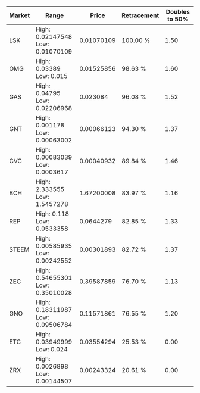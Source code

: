| Market | Range | Price| Retracement | Doubles to 50% |
| --- | --- | --- | --- | --- |
| LSK | High: 0.02147548<br />Low: 0.01070109 | 0.01070109 | 100.00 % | 1.50 |
| OMG | High: 0.03389<br />Low: 0.015 | 0.01525856 | 98.63 % | 1.60 |
| GAS | High: 0.04795<br />Low: 0.02206968 | 0.023084 | 96.08 % | 1.52 |
| GNT | High: 0.001178<br />Low: 0.00063002 | 0.00066123 | 94.30 % | 1.37 |
| CVC | High: 0.00083039<br />Low: 0.0003617 | 0.00040932 | 89.84 % | 1.46 |
| BCH | High: 2.333555<br />Low: 1.5457278 | 1.67200008 | 83.97 % | 1.16 |
| REP | High: 0.118<br />Low: 0.0533358 | 0.0644279 | 82.85 % | 1.33 |
| STEEM | High: 0.00585935<br />Low: 0.00242552 | 0.00301893 | 82.72 % | 1.37 |
| ZEC | High: 0.54655301<br />Low: 0.35010028 | 0.39587859 | 76.70 % | 1.13 |
| GNO | High: 0.18311987<br />Low: 0.09506784 | 0.11571861 | 76.55 % | 1.20 |
| ETC | High: 0.03949999<br />Low: 0.024 | 0.03554294 | 25.53 % | 0.00 |
| ZRX | High: 0.0026898<br />Low: 0.00144507 | 0.00243324 | 20.61 % | 0.00 |
